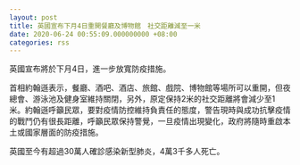```yaml
---
layout: post
title: 英國宣布下月4日重開餐廳及博物館　社交距離減至一米
date: 2020-06-24 00:55:09.000000000 +08:00
categories: rss
---
```


英國宣布將於下月4日，進一步放寬防疫措施。

首相約翰遜表示，餐廳、酒吧、酒店、旅館、戲院、博物館等場所可以重開，但夜總會、游泳池及健身室維持關閉，另外，原定保持2米的社交距離將會減少至1米。約翰遜呼籲民眾，要對疫情防控維持負責任的態度，警告現時與成功抗擊疫情的戰鬥仍有很長距離，呼籲民眾保持警覺，一旦疫情出現變化，政府將隨時重啟本土或國家層面的防疫措施。

英國至今有超過30萬人確診感染新型肺炎，4萬3千多人死亡。
